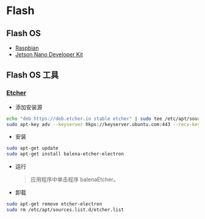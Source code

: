 # Flash

## Flash OS
* [Raspbian](raspbian)
* [Jetson Nano Developer Kit](jetpack)

## Flash OS 工具
### [Etcher](https://www.balena.io/etcher/)
* 添加安装源
```bash
echo "deb https://deb.etcher.io stable etcher" | sudo tee /etc/apt/sources.list.d/balena-etcher.list
sudo apt-key adv --keyserver hkps://keyserver.ubuntu.com:443 --recv-keys 379CE192D401AB61
```

* 安装
```bash
sudo apt-get update
sudo apt-get install balena-etcher-electron
```

* 运行
    > 应用程序中单击程序 balenaEtcher。

* 卸载
```bash
sudo apt-get remove etcher-electron
sudo rm /etc/apt/sources.list.d/etcher.list
```

